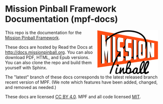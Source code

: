 Mission Pinball Framework Documentation (mpf-docs)
==================================================

<img align="right" height="146" src="_static/images/mpf-logo-200.png"/>

This repo is the documentation for the [Mission Pinball Framework](http://missionpinball.org).

These docs are hosted by Read the Docs at <http://docs.missionpinball.org>.
You can also download PDF, HTML, and Epub versions. You can also clone
the repo and build them yourself with Sphinx.

The "latest" branch of these docs corresponds to the latest released branch
recent version of MPF. (We note which features have been added, changed,
and removed as needed.)

These docs are licensed [CC BY 4.0](https://creativecommons.org/licenses/by/4.0/).
MPF and all code licensed [MIT](https://opensource.org/licenses/MIT).
